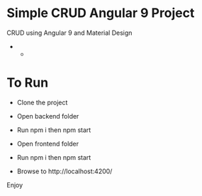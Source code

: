 # Simple CRUD Angular 9 Project

CRUD using Angular 9 and Material Design

- -

# To Run

- Clone the project
- Open backend folder
- Run npm i then npm start

- Open frontend folder
- Run npm i then npm start
- Browse to http://localhost:4200/

Enjoy

